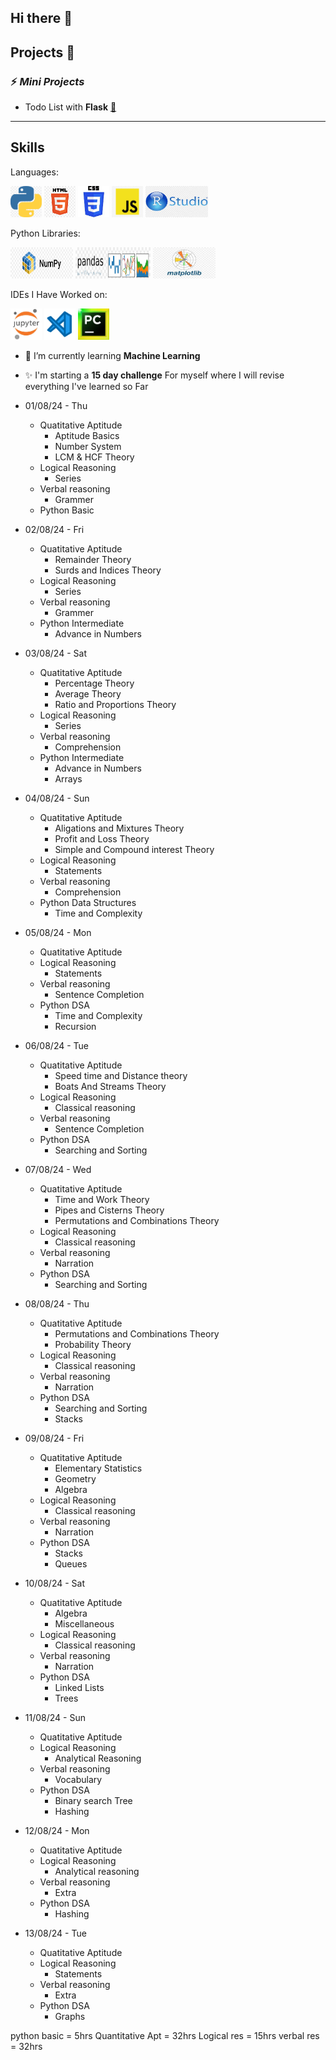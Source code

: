 ## Hi there 👋


## Projects 📂
### ⚡ *Mini Projects*

-  Todo List with **Flask** [🔰](https://github.com/Har8899/Todo-app-with-Flask)
  -------------------------------------------------------
  ## Skills


Languages:

<img src="Languages/python.png" width="50" height="50"/>  <img src="Languages/Html.png" width="50" height="50"/>   <img src="Languages/CSS.jpg" width="50" height="50"/>   <img src="Languages/javascript.png" width="50" height="50"/>   <img src="Languages/R.jpeg" width="100" height="50"/>

Python Libraries:

<img src="library/numpy.png" width="100" height="50"/>  <img src="library/pandas.png" width="120" height="50"/> <img src="library/matplotlib.jpeg" width="100" height="50"/>
  
IDEs I Have Worked on: 

<img src="IDE/jupyternotebook.jpeg" width="50" height="50"/>  <img src="IDE/vsscode.png" width="50" height="50"/>  <img src="IDE/pycharm.jpeg" width="50" height="50"/> 



  

- 🌱 I’m currently learning **Machine Learning**
- ✨ I'm starting a **15 day challenge** For myself where I will revise everything I've learned so Far

- 01/08/24 - Thu
    - Quatitative Aptitude
        - Aptitude Basics
        - Number System
        - LCM & HCF Theory
    - Logical Reasoning
        - Series
    - Verbal reasoning
        - Grammer
    - Python Basic
- 02/08/24 - Fri
    - Quatitative Aptitude
        - Remainder Theory
        - Surds and Indices Theory
    - Logical Reasoning
        - Series
    - Verbal reasoning
        - Grammer
    - Python Intermediate
        - Advance in Numbers
- 03/08/24 - Sat
    - Quatitative Aptitude
        - Percentage Theory
        - Average Theory
        - Ratio and Proportions Theory
    - Logical Reasoning
        - Series
    - Verbal reasoning
        - Comprehension
    - Python Intermediate
        - Advance in Numbers
        - Arrays
- 04/08/24 - Sun
    - Quatitative Aptitude
        - Aligations and Mixtures Theory
        - Profit and Loss Theory
        - Simple and Compound interest Theory
    - Logical Reasoning
        - Statements
    - Verbal reasoning
        - Comprehension
    - Python Data Structures
        - Time and Complexity
- 05/08/24 - Mon
    - Quatitative Aptitude
    - Logical Reasoning
        - Statements
    - Verbal reasoning
        - Sentence Completion
    - Python DSA
        - Time and Complexity
        - Recursion
- 06/08/24 - Tue
    - Quatitative Aptitude
        - Speed time and Distance theory
        - Boats And Streams Theory
    - Logical Reasoning
        - Classical reasoning
    - Verbal reasoning
        - Sentence Completion
    - Python DSA
        - Searching and Sorting
- 07/08/24 - Wed
    - Quatitative Aptitude
        - Time and Work Theory
        - Pipes and Cisterns Theory
        - Permutations and Combinations Theory
    - Logical Reasoning
        - Classical reasoning
    - Verbal reasoning
        - Narration
    - Python DSA
        - Searching and Sorting
- 08/08/24 - Thu
    - Quatitative Aptitude
        - Permutations and Combinations Theory
        - Probability Theory
    - Logical Reasoning
        - Classical reasoning
    - Verbal reasoning
        - Narration
    - Python DSA
        - Searching and Sorting
        - Stacks
- 09/08/24 - Fri
    - Quatitative Aptitude
      - Elementary Statistics
      - Geometry
      - Algebra
    - Logical Reasoning
        - Classical reasoning
    - Verbal reasoning
        - Narration
    - Python DSA
        - Stacks
        - Queues
- 10/08/24 - Sat
    - Quatitative Aptitude
        - Algebra
        - Miscellaneous
    - Logical Reasoning
        - Classical reasoning
    - Verbal reasoning
        - Narration
    - Python DSA
        - Linked Lists
        - Trees
- 11/08/24 - Sun
    - Quatitative Aptitude
    - Logical Reasoning
        - Analytical Reasoning
    - Verbal reasoning
        - Vocabulary
    - Python DSA
        - Binary search Tree
        - Hashing
- 12/08/24 - Mon
    - Quatitative Aptitude
    - Logical Reasoning
        - Analytical reasoning
    - Verbal reasoning
        - Extra
    - Python DSA
        - Hashing
- 13/08/24 - Tue
    - Quatitative Aptitude
    - Logical Reasoning
        - Statements
    - Verbal reasoning
        - Extra
    - Python DSA
        - Graphs
     
      
python basic = 5hrs
Quantitative Apt = 32hrs
Logical res = 15hrs
verbal res = 32hrs
